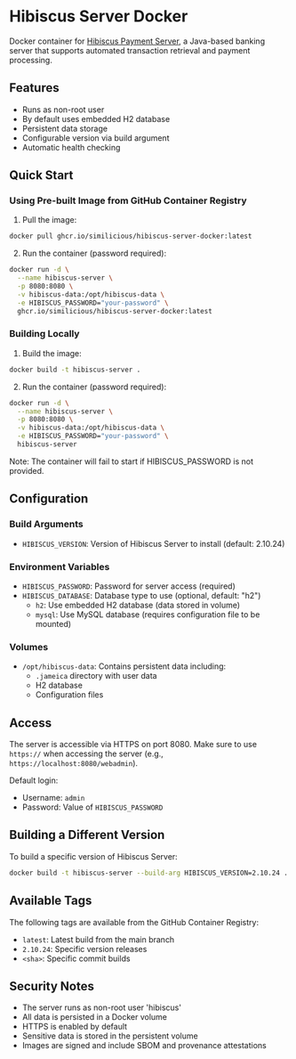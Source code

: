 # Hibiscus Server Docker

Docker container for [Hibiscus Payment Server](https://www.willuhn.de/products/hibiscus-server/), a Java-based banking server that supports automated transaction retrieval and payment processing.

## Features

- Runs as non-root user
- By default uses embedded H2 database
- Persistent data storage
- Configurable version via build argument
- Automatic health checking

## Quick Start

### Using Pre-built Image from GitHub Container Registry

1. Pull the image:

```bash
docker pull ghcr.io/similicious/hibiscus-server-docker:latest
```

2. Run the container (password required):

```bash
docker run -d \
  --name hibiscus-server \
  -p 8080:8080 \
  -v hibiscus-data:/opt/hibiscus-data \
  -e HIBISCUS_PASSWORD="your-password" \
  ghcr.io/similicious/hibiscus-server-docker:latest
```

### Building Locally

1. Build the image:

```bash
docker build -t hibiscus-server .
```

2. Run the container (password required):

```bash
docker run -d \
  --name hibiscus-server \
  -p 8080:8080 \
  -v hibiscus-data:/opt/hibiscus-data \
  -e HIBISCUS_PASSWORD="your-password" \
  hibiscus-server
```

Note: The container will fail to start if HIBISCUS_PASSWORD is not provided.

## Configuration

### Build Arguments

- `HIBISCUS_VERSION`: Version of Hibiscus Server to install (default: 2.10.24)

### Environment Variables

- `HIBISCUS_PASSWORD`: Password for server access (required)
- `HIBISCUS_DATABASE`: Database type to use (optional, default: "h2")
  - `h2`: Use embedded H2 database (data stored in volume)
  - `mysql`: Use MySQL database (requires configuration file to be mounted)

### Volumes

- `/opt/hibiscus-data`: Contains persistent data including:
  - `.jameica` directory with user data
  - H2 database
  - Configuration files

## Access

The server is accessible via HTTPS on port 8080. Make sure to use `https://` when accessing the server (e.g., `https://localhost:8080/webadmin`).

Default login:

- Username: `admin`
- Password: Value of `HIBISCUS_PASSWORD`

## Building a Different Version

To build a specific version of Hibiscus Server:

```bash
docker build -t hibiscus-server --build-arg HIBISCUS_VERSION=2.10.24 .
```

## Available Tags

The following tags are available from the GitHub Container Registry:

- `latest`: Latest build from the main branch
- `2.10.24`: Specific version releases
- `<sha>`: Specific commit builds

## Security Notes

- The server runs as non-root user 'hibiscus'
- All data is persisted in a Docker volume
- HTTPS is enabled by default
- Sensitive data is stored in the persistent volume
- Images are signed and include SBOM and provenance attestations

